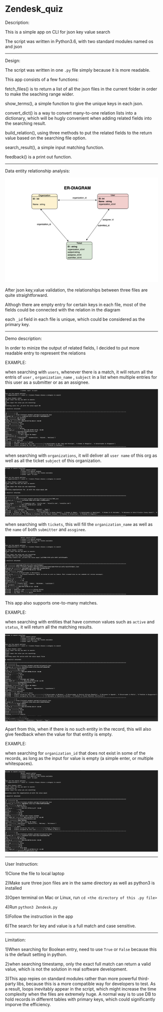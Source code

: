 # Zendesk_quiz

Description:

This is a simple app on CLI for json key value search

The script was written in Python3.6, with two standard modules named os and json

-------------------------------------------------------------------------------------------------

Design:

The script was written in one `.py` file simply because it is more readable.

This app consists of a few functions:

fetch_files() is to return a list of all the json files in the current folder in order to make the seaching range wider.

show_terms(), a simple function to give the unique keys in each json.

convert_dict() is a way to convert many-to-one relation lists into a dictionary, which will be hugly convenient when adding related fields into the searching result.

build_relation(), using three methods to put the related fields to the return value based on the searching file option.

search_result(), a simple input matching function.

feedback() is a print out function.

-------------------------------------------------------------------------------------------------

Data entity relationship analysis:


![alt text](ER_DIAGRAM.png "The relationships between 3 files")


After json key,value validation, the relationships between three files are quite straightforward.

Althogh there are empty entry for certain keys in each file, most of the fields could be connected with the relation in the diagram

each `_id` field in each file is unique, which could be considered as the primary key.

--------------------------------------------------------------------------------------------------

Demo description:

In order to minize the output of related fields, I decided to put more readable entry to represent the relations

EXAMPLE:

when searching with `users`, whenever there is a match, it will return all the entris of `user` , `organization_name` , `subject` in a list when multiple entries for this user as a submitter or as an assignee.

![alt text](users.png "user relation demo")

when searching with `organizations`, it will deliver all `user name` of this org as well as all the ticket `subject` of this organization.

![alt text](orgs.png "organization relation demo")

when searching with `tickets`, this will fill the `organization_name` as well as the `name` of both `submitter` and `assginee`.

![alt text](tickets.png "tickets relation demo")

This app also supports one-to-many matches.

EXAMPLE:

when searching with entities that have common values such as `active` and `status`, it will return all the matching results.

![alt text](unusual.png "unusual search key relation demo")


Apart from this, when if there is no such entity in the record, this will also give feedback when the value for that entity is empty.

EXAMPLE:

when searching for `organization_id` that does not exist in some of the records, as long as the input for value is empty (a simple enter, or multiple whitespaces).

![alt text](null.png "empty description relation demo")


--------------------------------------------------------------------------------------------------

User Instruction:

1)Clone the file to local laptop

2)Make sure three json files are in the same directory as well as python3 is installed

3)Open terminal on Mac or Linux, run `cd <the directory of this .py file>`

4)Run `python3 Zendesk.py`

5)Follow the instruction in the app

6)The search for key and value is a full match and case sensitive.


------------------------------------------------------------------------------------------------

Limitation:

1)When searching for Boolean entry, need to use `True` or `False` because this is the default setting in python.

2)when searching timestamp, only the exact full match can return a valid value, which is not the solution in real software development.

3)This app repies on standard modules rather than more powerful third-party libs, because this is a more compatible way for developers to test. As a result, loops inevitably appear in the script, which might increase the time complexity when the files are extremely huge.
A normal way is to use DB to hold records in different tables with primary keys, which could significantly imporve the efficiency.

